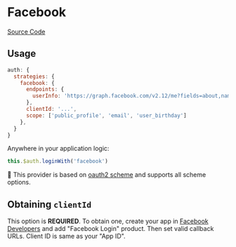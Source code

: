 # Facebook

[Source Code](https://github.com/nuxt-community/auth-module/blob/master/lib/providers/facebook.js)

## Usage

```js
auth: {
  strategies: {
    facebook: {
      endpoints: {
        userInfo: 'https://graph.facebook.com/v2.12/me?fields=about,name,picture{url},email,birthday'
      },
      clientId: '...',
      scope: ['public_profile', 'email', 'user_birthday']
    },
  }
}
```

Anywhere in your application logic:

```js
this.$auth.loginWith('facebook')
```

💁 This provider is based on [oauth2 scheme](../schemes/oauth2.md) and supports all scheme options.

## Obtaining `clientId`

This option is **REQUIRED**. To obtain one, create your app in [Facebook Developers](https://developers.facebook.com) and add "Facebook Login" product. Then set valid callback URLs. Client ID is same as your "App ID".

